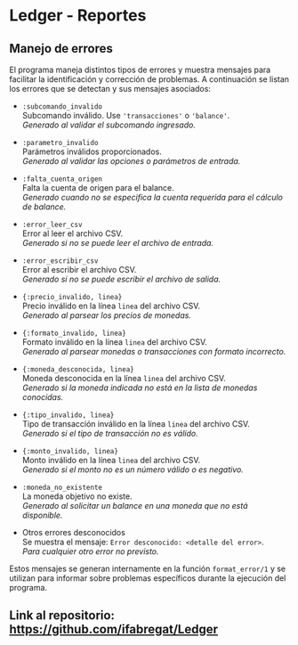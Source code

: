 # Ledger - Reportes

## Manejo de errores

El programa maneja distintos tipos de errores y muestra mensajes para facilitar la identificación y corrección de problemas. A continuación se listan los errores que se detectan y sus mensajes asociados:

- `:subcomando_invalido`  
  Subcomando inválido. Use `'transacciones'` o `'balance'`.  
  *Generado al validar el subcomando ingresado.*

- `:parametro_invalido`  
  Parámetros inválidos proporcionados.  
  *Generado al validar las opciones o parámetros de entrada.*

- `:falta_cuenta_origen`  
  Falta la cuenta de origen para el balance.  
  *Generado cuando no se especifica la cuenta requerida para el cálculo de balance.*

- `:error_leer_csv`  
  Error al leer el archivo CSV.  
  *Generado si no se puede leer el archivo de entrada.*

- `:error_escribir_csv`  
  Error al escribir el archivo CSV.  
  *Generado si no se puede escribir el archivo de salida.*

- `{:precio_invalido, linea}`  
  Precio inválido en la línea `linea` del archivo CSV.  
  *Generado al parsear los precios de monedas.*

- `{:formato_invalido, linea}`  
  Formato inválido en la línea `linea` del archivo CSV.  
  *Generado al parsear monedas o transacciones con formato incorrecto.*

- `{:moneda_desconocida, linea}`  
  Moneda desconocida en la línea `linea` del archivo CSV.  
  *Generado si la moneda indicada no está en la lista de monedas conocidas.*

- `{:tipo_invalido, linea}`  
  Tipo de transacción inválido en la línea `linea` del archivo CSV.  
  *Generado si el tipo de transacción no es válido.*

- `{:monto_invalido, linea}`  
  Monto inválido en la línea `linea` del archivo CSV.  
  *Generado si el monto no es un número válido o es negativo.*

- `:moneda_no_existente`  
  La moneda objetivo no existe.  
  *Generado al solicitar un balance en una moneda que no está disponible.*

- Otros errores desconocidos  
  Se muestra el mensaje: `Error desconocido: <detalle del error>`.  
  *Para cualquier otro error no previsto.*

Estos mensajes se generan internamente en la función `format_error/1` y se utilizan para informar sobre problemas específicos durante la ejecución del programa.

## Link al repositorio: https://github.com/ifabregat/Ledger
